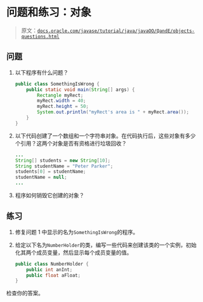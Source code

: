 # 问题和练习：对象

> 原文：[`docs.oracle.com/javase/tutorial/java/javaOO/QandE/objects-questions.html`](https://docs.oracle.com/javase/tutorial/java/javaOO/QandE/objects-questions.html)

## 问题

1.  以下程序有什么问题？

    ```java
    public class SomethingIsWrong {
        public static void main(String[] args) {
            Rectangle myRect;
            myRect.width = 40;
            myRect.height = 50;
            System.out.println("myRect's area is " + myRect.area());
        }
    }

    ```

1.  以下代码创建了一个数组和一个字符串对象。在代码执行后，这些对象有多少个引用？这两个对象是否有资格进行垃圾回收？

    ```java
    ...
    String[] students = new String[10];
    String studentName = "Peter Parker";
    students[0] = studentName;
    studentName = null;
    ...

    ```

1.  程序如何销毁它创建的对象？

## 练习

1.  修复问题 1 中显示的名为`SomethingIsWrong`的程序。

1.  给定以下名为`NumberHolder`的类，编写一些代码来创建该类的一个实例，初始化其两个成员变量，然后显示每个成员变量的值。

    ```java
    public class NumberHolder {
        public int anInt;
        public float aFloat;
    }

    ```

检查你的答案。
